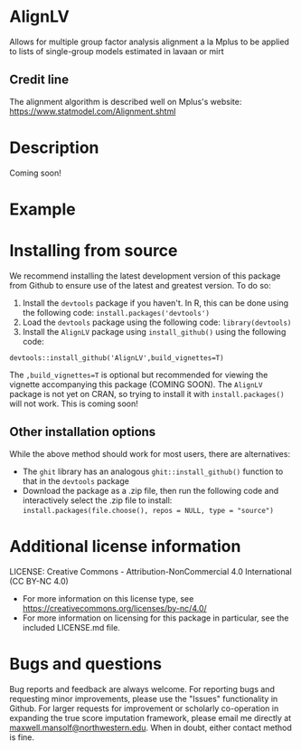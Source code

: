 # AlignLV
Allows for multiple group factor analysis alignment a la Mplus to be applied to lists of single-group models estimated in lavaan or mirt

## Credit line
The alignment algorithm is described well on Mplus's website:
https://www.statmodel.com/Alignment.shtml

# Description
Coming soon!

# Example

# Installing from source
We recommend installing the latest development version of this package from Github to ensure use of the latest and greatest version. To do so:
1. Install the `devtools` package if you haven't. In R, this can be done using the following code:
`install.packages('devtools')`
2. Load the `devtools` package using the following code:
`library(devtools)`
3. Install the `AlignLV` package using `install_github()` using the following code:
```
devtools::install_github('AlignLV',build_vignettes=T)
```
The `,build_vignettes=T` is optional but recommended for viewing the vignette accompanying this package (COMING SOON).
The `AlignLV` package is not yet on CRAN, so trying to install it with `install.packages()` will not work. This is coming soon!

## Other installation options
While the above method should work for most users, there are alternatives:
* The `ghit` library has an analogous `ghit::install_github()` function to that in the `devtools` package
* Download the package as a .zip file, then run the following code and interactively select the .zip file to install:
`install.packages(file.choose(), repos = NULL, type = "source")`

# Additional license information
LICENSE: Creative Commons - Attribution-NonCommercial 4.0 International (CC BY-NC 4.0)
* For more information on this license type, see https://creativecommons.org/licenses/by-nc/4.0/
* For more information on licensing for this package in particular, see the included LICENSE.md file.

# Bugs and questions
Bug reports and feedback are always welcome. For reporting bugs and requesting minor improvements, please use the "Issues" functionality in Github. For larger requests for improvement or scholarly co-operation in expanding the true score imputation framework, please email me directly at maxwell.mansolf@northwestern.edu. When in doubt, either contact method is fine.
